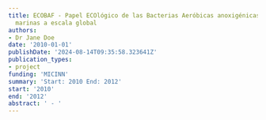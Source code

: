 ```yaml
---
title: ECOBAF - Papel ECOlógico de las Bacterias Aeróbicas anoxigénicas Fototróficas
  marinas a escala global
authors:
- Dr Jane Doe
date: '2010-01-01'
publishDate: '2024-08-14T09:35:58.323641Z'
publication_types:
- project
funding: 'MICINN'
summary: 'Start: 2010 End: 2012'
start: '2010'
end: '2012'
abstract: ' - '
---
```

